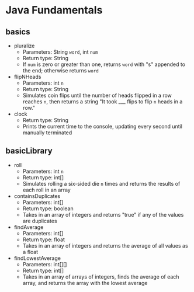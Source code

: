 # Java Fundamentals

## basics

- pluralize
  - Parameters: String `word`, int `num`
  - Return type: String
  - If `num` is zero or greater than one, returns `word` with "s" appended to the end; otherwise returns `word`
- flipNHeads
  - Parameters: int `n`
  - Return type: String
  - Simulates coin flips until the number of heads flipped in a row reaches `n`, then returns a string "It took ___ flips to flip `n` heads in a row."
- clock
  - Return type: String
  - Prints the current time to the console, updating every second until manually terminated

## basicLibrary

- roll
  - Parameters: int `n`
  - Return type: int[]
  - Simulates rolling a six-sided die `n` times and returns the results of each roll in an array
- containsDuplicates
  - Parameters: int[]
  - Return type: boolean
  - Takes in an array of integers and returns "true" if any of the values are duplicates
- findAverage
  - Parameters: int[]
  - Return type: float
  - Takes in an array of integers and returns the average of all values as a float
- findLowestAverage
  - Parameters: int[][]
  - Return type: int[]
  - Takes in an array of arrays of integers, finds the average of each array, and returns the array with the lowest average